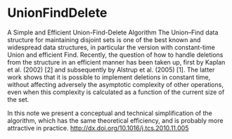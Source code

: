 # UnionFindDelete
A Simple and Efficient Union-Find-Delete Algorithm
The Union–Find data structure for maintaining disjoint sets is one of the best known and widespread data structures, in particular the version with constant-time Union and efficient Find. 
Recently, the question of how to handle deletions from the structure in an efficient manner has been taken up, first by Kaplan et al. (2002) [2] and subsequently by Alstrup et al. (2005) [1]. 
The latter work shows that it is possible to implement deletions in constant time, without affecting adversely the asymptotic complexity of other operations, 
even when this complexity is calculated as a function of the current size of the set.

In this note we present a conceptual and technical simplification of the algorithm, which has the same theoretical efficiency, and is probably more attractive in practice.
http://dx.doi.org/10.1016/j.tcs.2010.11.005
